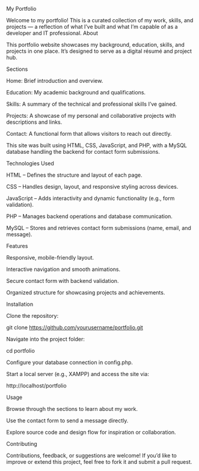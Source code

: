 My Portfolio

Welcome to my portfolio! This is a curated collection of my work, skills, and projects — a reflection of what I’ve built and what I’m capable of as a developer and IT professional.
About

This portfolio website showcases my background, education, skills, and projects in one place. It’s designed to serve as a digital résumé and project hub.

Sections

Home: Brief introduction and overview.

Education: My academic background and qualifications.

Skills: A summary of the technical and professional skills I’ve gained.

Projects: A showcase of my personal and collaborative projects with descriptions and links.

Contact: A functional form that allows visitors to reach out directly.

This site was built using HTML, CSS, JavaScript, and PHP, with a MySQL database handling the backend for contact form submissions.

Technologies Used

HTML – Defines the structure and layout of each page.

CSS – Handles design, layout, and responsive styling across devices.

JavaScript – Adds interactivity and dynamic functionality (e.g., form validation).

PHP – Manages backend operations and database communication.

MySQL – Stores and retrieves contact form submissions (name, email, and message).

Features

Responsive, mobile-friendly layout.

Interactive navigation and smooth animations.

Secure contact form with backend validation.

Organized structure for showcasing projects and achievements.

Installation

Clone the repository:

git clone https://github.com/yourusername/portfolio.git


Navigate into the project folder:

cd portfolio


Configure your database connection in config.php.

Start a local server (e.g., XAMPP) and access the site via:

http://localhost/portfolio

Usage

Browse through the sections to learn about my work.

Use the contact form to send a message directly.

Explore source code and design flow for inspiration or collaboration.

Contributing

Contributions, feedback, or suggestions are welcome!
If you’d like to improve or extend this project, feel free to fork it and submit a pull request.
